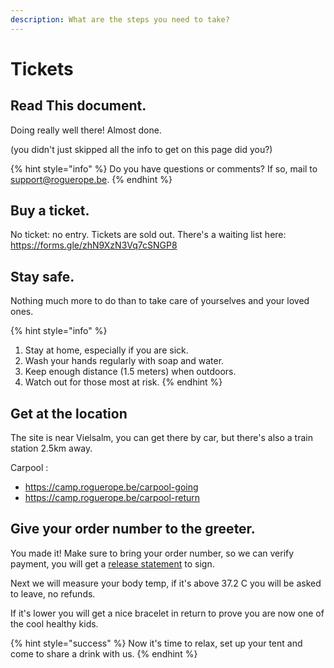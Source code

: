 ```yaml
---
description: What are the steps you need to take?
---
```


# Tickets

## Read This document.

Doing really well there! Almost done.

\(you didn't just skipped all the info to get on this page did you?\)

{% hint style="info" %}
Do you have questions or comments? If so, mail to [support@roguerope.be](mailto:support@roguerope.be).
{% endhint %}

## Buy a ticket.

No ticket: no entry. Tickets are sold out. There's a waiting list here: https://forms.gle/zhN9XzN3Vq7cSNGP8

## Stay safe.

Nothing much more to do than to take care of yourselves and your loved ones.

{% hint style="info" %}
1. Stay at home, especially if you are sick.
2. Wash your hands regularly with soap and water.
3. Keep enough distance \(1.5 meters\) when outdoors.
4. Watch out for those most at risk.
{% endhint %}

## Get at the location

The site is near Vielsalm, you can get there by car, but there's also a train station 2.5km away.

Carpool : 
* https://camp.roguerope.be/carpool-going
* https://camp.roguerope.be/carpool-return

## Give your order number to the greeter.

You made it! Make sure to bring your order number, so we can verify payment, you will get a [release statement](https://github.com/RogueRope/SurvivalGuide/tree/8d063fb0a9f3b34ba295bf545b9b832b6415ef3a/release-statement.md) to sign.

Next we will measure your body temp, if it's above 37.2 C you will be asked to leave, no refunds.

If it's lower you will get a nice bracelet in return to prove you are now one of the cool healthy kids.

{% hint style="success" %}
Now it's time to relax, set up your tent and come to share a drink with us.
{% endhint %}

